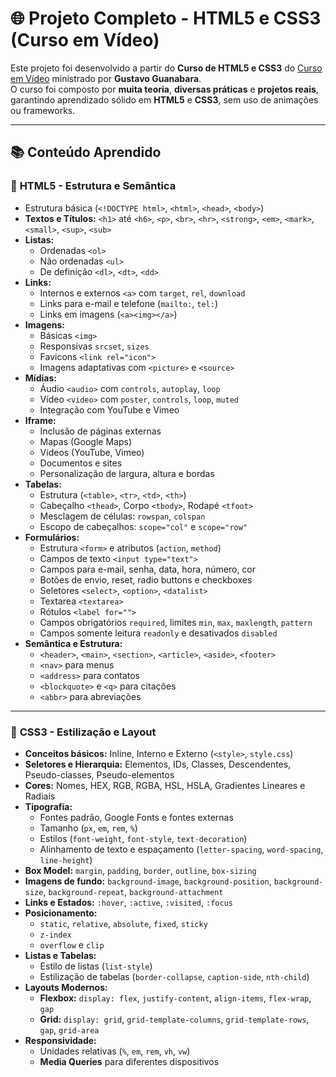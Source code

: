 # 🌐 Projeto Completo - HTML5 e CSS3 (Curso em Vídeo)

Este projeto foi desenvolvido a partir do **Curso de HTML5 e CSS3** do [Curso em Vídeo](https://www.cursoemvideo.com/) ministrado por **Gustavo Guanabara**.  
O curso foi composto por **muita teoria**, **diversas práticas** e **projetos reais**, garantindo aprendizado sólido em **HTML5** e **CSS3**, sem uso de animações ou frameworks.

---

## 📚 Conteúdo Aprendido

### 📝 **HTML5 - Estrutura e Semântica**
- Estrutura básica (`<!DOCTYPE html>`, `<html>`, `<head>`, `<body>`)
- **Textos e Títulos:** `<h1>` até `<h6>`, `<p>`, `<br>`, `<hr>`, `<strong>`, `<em>`, `<mark>`, `<small>`, `<sup>`, `<sub>`
- **Listas:**  
  - Ordenadas `<ol>`  
  - Não ordenadas `<ul>`  
  - De definição `<dl>`, `<dt>`, `<dd>`
- **Links:**  
  - Internos e externos `<a>` com `target`, `rel`, `download`  
  - Links para e-mail e telefone (`mailto:`, `tel:`)  
  - Links em imagens (`<a><img></a>`)
- **Imagens:**  
  - Básicas `<img>`  
  - Responsivas `srcset`, `sizes`  
  - Favicons `<link rel="icon">`  
  - Imagens adaptativas com `<picture>` e `<source>`
- **Mídias:**  
  - Áudio `<audio>` com `controls`, `autoplay`, `loop`  
  - Vídeo `<video>` com `poster`, `controls`, `loop`, `muted`  
  - Integração com YouTube e Vimeo
- **Iframe:**  
  - Inclusão de páginas externas  
  - Mapas (Google Maps)  
  - Vídeos (YouTube, Vimeo)  
  - Documentos e sites  
  - Personalização de largura, altura e bordas
- **Tabelas:**  
  - Estrutura (`<table>`, `<tr>`, `<td>`, `<th>`)  
  - Cabeçalho `<thead>`, Corpo `<tbody>`, Rodapé `<tfoot>`  
  - Mesclagem de células: `rowspan`, `colspan`  
  - Escopo de cabeçalhos: `scope="col"` e `scope="row"`
- **Formulários:**  
  - Estrutura `<form>` e atributos (`action`, `method`)  
  - Campos de texto `<input type="text">`  
  - Campos para e-mail, senha, data, hora, número, cor  
  - Botões de envio, reset, radio buttons e checkboxes  
  - Seletores `<select>`, `<option>`, `<datalist>`  
  - Textarea `<textarea>`  
  - Rótulos `<label for="">`  
  - Campos obrigatórios `required`, limites `min`, `max`, `maxlength`, `pattern`  
  - Campos somente leitura `readonly` e desativados `disabled`
- **Semântica e Estrutura:**  
  - `<header>`, `<main>`, `<section>`, `<article>`, `<aside>`, `<footer>`  
  - `<nav>` para menus  
  - `<address>` para contatos  
  - `<blockquote>` e `<q>` para citações  
  - `<abbr>` para abreviações  

---

### 🎨 **CSS3 - Estilização e Layout**
- **Conceitos básicos:** Inline, Interno e Externo (`<style>`, `style.css`)
- **Seletores e Hierarquia:** Elementos, IDs, Classes, Descendentes, Pseudo-classes, Pseudo-elementos
- **Cores:** Nomes, HEX, RGB, RGBA, HSL, HSLA, Gradientes Lineares e Radiais
- **Tipografia:**  
  - Fontes padrão, Google Fonts e fontes externas  
  - Tamanho (`px`, `em`, `rem`, `%`)  
  - Estilos (`font-weight`, `font-style`, `text-decoration`)  
  - Alinhamento de texto e espaçamento (`letter-spacing`, `word-spacing`, `line-height`)
- **Box Model:** `margin`, `padding`, `border`, `outline`, `box-sizing`
- **Imagens de fundo:** `background-image`, `background-position`, `background-size`, `background-repeat`, `background-attachment`
- **Links e Estados:** `:hover`, `:active`, `:visited`, `:focus`
- **Posicionamento:**  
  - `static`, `relative`, `absolute`, `fixed`, `sticky`  
  - `z-index`  
  - `overflow` e `clip`
- **Listas e Tabelas:**  
  - Estilo de listas (`list-style`)  
  - Estilização de tabelas (`border-collapse`, `caption-side`, `nth-child`)
- **Layouts Modernos:**  
  - **Flexbox:** `display: flex`, `justify-content`, `align-items`, `flex-wrap`, `gap`  
  - **Grid:** `display: grid`, `grid-template-columns`, `grid-template-rows`, `gap`, `grid-area`
- **Responsividade:**  
  - Unidades relativas (`%`, `em`, `rem`, `vh`, `vw`)  
  - **Media Queries** para diferentes dispositivos




